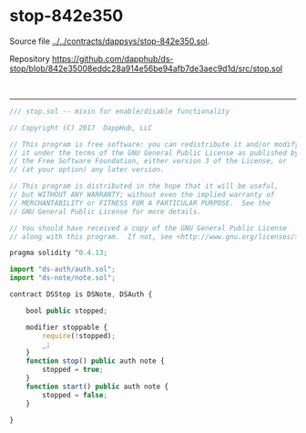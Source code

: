 # stop-842e350

Source file [../../contracts/dappsys/stop-842e350.sol](../../contracts/dappsys/stop-842e350.sol).

Repository https://github.com/dapphub/ds-stop/blob/842e35008eddc28a914e56be94afb7de3aec9d1d/src/stop.sol

<br />

<hr />

```javascript
/// stop.sol -- mixin for enable/disable functionality

// Copyright (C) 2017  DappHub, LLC

// This program is free software: you can redistribute it and/or modify
// it under the terms of the GNU General Public License as published by
// the Free Software Foundation, either version 3 of the License, or
// (at your option) any later version.

// This program is distributed in the hope that it will be useful,
// but WITHOUT ANY WARRANTY; without even the implied warranty of
// MERCHANTABILITY or FITNESS FOR A PARTICULAR PURPOSE.  See the
// GNU General Public License for more details.

// You should have received a copy of the GNU General Public License
// along with this program.  If not, see <http://www.gnu.org/licenses/>.

pragma solidity ^0.4.13;

import "ds-auth/auth.sol";
import "ds-note/note.sol";

contract DSStop is DSNote, DSAuth {

    bool public stopped;

    modifier stoppable {
        require(!stopped);
        _;
    }
    function stop() public auth note {
        stopped = true;
    }
    function start() public auth note {
        stopped = false;
    }

}

```

